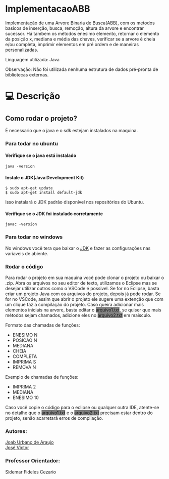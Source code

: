 # ImplementacaoABB

Implementação de uma Arvore Binaria de Busca(ABB), com os metodos basicos de inserção, busca, remoção, altura da arvore e encontrar sucessor. Há tambem os métodos enesimo elemento, retornar o elemento da posição x, mediana e média das chaves, verificar se a arvore é cheia e/ou completa, imprimir elementos em pré ordem e de maneiras personalizadas.

Linguagem utilizada: Java

Observação: Não foi utilizada nenhuma estrutura de dados pré-pronta de bibliotecas externas.

<h1 id="usage" > 💻 Descrição </h1>
<h2>Como rodar o projeto?</h2>

É necessario que o java e o sdk estejam instalados na maquina.

<h3>Para todar no ubuntu</h3>
<h4>Verifique se o java está instalado</h4>

```
java -version
```

<h4>Instale o JDK(Java Development Kit)</h4>

```
$ sudo apt-get update
$ sudo apt-get install default-jdk
```

Isso instalará o JDK padrão disponível nos repositórios do Ubuntu.

<h4>Verifique se o JDK foi instalado corretamente</h4>

```
javac -version
```

<h3>Para todar no windows</h3>
No windows você tera que baixar o <a href="https://www.oracle.com/java/technologies/downloads/">JDK</a> e
fazer as configurações nas variaveis de abiente.

<h3>Rodar o código</h3>
Para rodar o projeto em sua maquina você pode clonar o projeto ou baixar o .zip. Abra os arquivos no seu editor de texto, utilizamos o Eclipse mas se desejar utilizar outros como o VSCode é possivel.
Se for no Eclipse, basta criar um projeto Java com os arquivos do projeto, depois já pode rodar.
Se for no VSCode, assim que abrir o projeto ele sugere uma extenção que com um clique faz a compilação do projeto.
Caso queira adicionar mais elementos iniciais na arvore, basta editar o <span style="background-color:grey">arquivo1.txt</span>, se quiser que mais métodos sejam chamados, adicione eles no <span style="background-color:grey">arquivo2.txt</span> em maisculo.

Formato das chamadas de funções:
- ENESIMO N
- POSICAO N
- MEDIANA
- CHEIA
- COMPLETA
- IMPRIMA S
- REMOVA N

Exemplo de chamadas de funções:
- IMPRIMA 2
- MEDIANA
- ENESIMO 10

Caso você copie o código para o eclipse ou qualquer outra IDE, atente-se no detalhe que o <span style="background-color:grey">arquivo1.txt</span> e o <span style="background-color:grey">arquivo2.txt</span> precisam estar dentro do projeto, senão acarretará erros de compilação.

<h3>Autores:</h3>
<a href="https://github.com/JoabUrbano">Joab Urbano de Araujo</a><br>
<a href="https://github.com/josevictorn">José Victor</a>

<h3>Professor Orientador:</h3>
Sidemar Fideles Cezario
